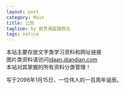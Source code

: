 ```yaml
---
layout: post
category: Main
title: 公告
tagline: by 智贯满盈路西法
tags: notice
---
```

本站主要存放文字类学习资料和网址链接  
图片类资料请访问[idaan.diandian.com](http://idaan.diandian.com)  
本站对其掌握的所有资料分类管理！  
  
写于2098年1月15日，一位伟人的一百周年诞辰。
